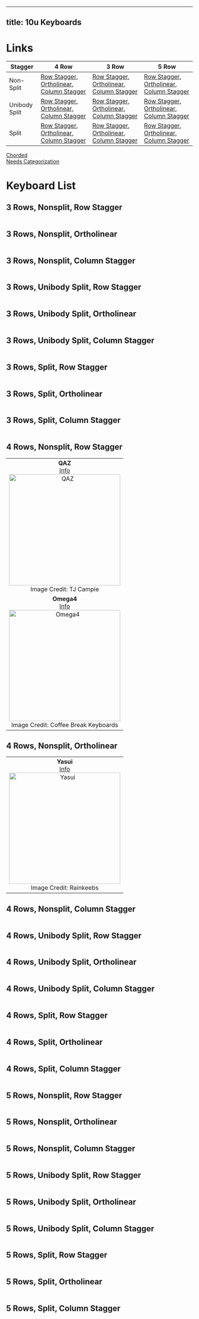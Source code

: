 
---
title: 10u Keyboards
---

# Links


| Stagger | 4 Row | 3 Row | 5 Row |  
| --- | --- | --- | --- |
| Non-Split | [Row Stagger](#4nr), [Ortholinear](#4no), [Column Stagger](#3nc) | [Row Stagger](#3nr), [Ortholinear](#3no), [Column Stagger](#4nc) | [Row Stagger](#5nr), [Ortholinear](#5no), [Column Stagger](#5nc) |  
| Unibody Split | [Row Stagger](#4nr), [Ortholinear](#4no), [Column Stagger](#4nc) | [Row Stagger](#3nr), [Ortholinear](#3no), [Column Stagger](#3nc) | [Row Stagger](#5nr), [Ortholinear](#5no), [Column Stagger](#5nc) |  
| Split | [Row Stagger](#4nr), [Ortholinear](#4no), [Column Stagger](#4nc) | [Row Stagger](#3nr), [Ortholinear](#3no), [Column Stagger](#3nc) | [Row Stagger](#5nr), [Ortholinear](#5no), [Column Stagger](#5nc) |  
[Chorded](#chord)  
[Needs Categorization](#needs)  


# Keyboard List


## 3 Rows, Nonsplit, Row Stagger <a name="3nr"></a>  
| |  
| :---: |  


## 3 Rows, Nonsplit, Ortholinear <a name="3no"></a>  
| |  
| :---: |  


## 3 Rows, Nonsplit, Column Stagger <a name="3nc"></a>  
| |  
| :---: |  


## 3 Rows, Unibody Split, Row Stagger <a name="3ur"></a>  
| |  
| :---: |  


## 3 Rows, Unibody Split, Ortholinear <a name="3uo"></a>  
| |  
| :---: |  


## 3 Rows, Unibody Split, Column Stagger <a name="3uc"></a>  
| |  
| :---: |  


## 3 Rows, Split, Row Stagger <a name="3sr"></a>  
| |  
| :---: |  


## 3 Rows, Split, Ortholinear <a name="3so"></a>  
| |  
| :---: |  


## 3 Rows, Split, Column Stagger <a name="3sc"></a>  
| |  
| :---: |  


## 4 Rows, Nonsplit, Row Stagger <a name="4nr"></a>  
| |  
| :---: |  
| **QAZ** <br> [Info](https://www.cbkbd.com/product/qaz-keyboard-kit) <br> <img src="https://assets.bigcartel.com/product_images/274959977/3643FD82-2F16-463A-860C-C0CCD8B24AFA.jpeg" alt="QAZ" width="300"/> <br> Image Credit: TJ Campie |  
| **Omega4** <br> [Info](https://www.cbkbd.com/product/omega4-keyboard-kit) <br> <img src="https://assets.bigcartel.com/product_images/290706156/C5C90514-A803-4423-852D-80A918330170.jpeg" alt="Omega4" width="300"/> <br> Image Credit: Coffee Break Keyboards |  


## 4 Rows, Nonsplit, Ortholinear <a name="4no"></a>  
| |  
| :---: |  
| **Yasui** <br> [Info](https://www.rainkeebs.mx/product/yasui-keyboard-kit) <br> <img src="https://assets.bigcartel.com/product_images/301231563/DSC_0419.JPG" alt="Yasui" width="300"/> <br> Image Credit: Rainkeebs |  


## 4 Rows, Nonsplit, Column Stagger <a name="4nc"></a>  
| |  
| :---: |  


## 4 Rows, Unibody Split, Row Stagger <a name="4ur"></a>  
| |  
| :---: |  


## 4 Rows, Unibody Split, Ortholinear <a name="4uo"></a>  
| |  
| :---: |  


## 4 Rows, Unibody Split, Column Stagger <a name="4uc"></a>  
| |  
| :---: |  


## 4 Rows, Split, Row Stagger <a name="4sr"></a>  
| |  
| :---: |  


## 4 Rows, Split, Ortholinear <a name="4so"></a>  
| |  
| :---: |  


## 4 Rows, Split, Column Stagger <a name="4sc"></a>  
| |  
| :---: |  


## 5 Rows, Nonsplit, Row Stagger <a name="5nr"></a>  
| |  
| :---: |  


## 5 Rows, Nonsplit, Ortholinear <a name="5no"></a>  
| |  
| :---: |  


## 5 Rows, Nonsplit, Column Stagger <a name="5nc"></a>  
| |  
| :---: |  


## 5 Rows, Unibody Split, Row Stagger <a name="5ur"></a>  
| |  
| :---: |  


## 5 Rows, Unibody Split, Ortholinear <a name="5uo"></a>  
| |  
| :---: |  


## 5 Rows, Unibody Split, Column Stagger <a name="5uc"></a>  
| |  
| :---: |  


## 5 Rows, Split, Row Stagger <a name="5sr"></a>  
| |  
| :---: |  


## 5 Rows, Split, Ortholinear <a name="5so"></a>  
| |  
| :---: |  


## 5 Rows, Split, Column Stagger <a name="5sc"></a>  
| |  
| :---: |  



